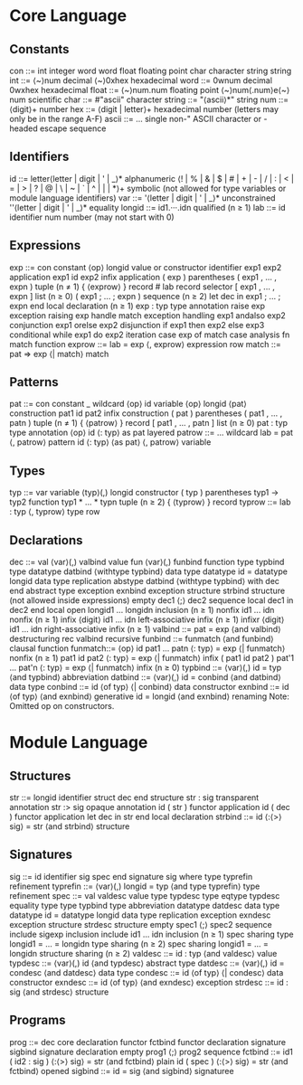 # Core Language

## Constants
con	    ::=	int	                integer
            word	            word
            float	            floating point
            char	            character
            string	            string
int	    ::=	⟨~⟩num	            decimal
            ⟨~⟩0xhex	        hexadecimal
word	::=	0wnum	            decimal
            0wxhex	            hexadecimal
float	::=	⟨~⟩num.num	        floating point
            ⟨~⟩num⟨.num⟩e⟨~⟩num scientific
char	::=	#"ascii"	        character
string  	::=	"⟨ascii⟩\*"	    string
num	    ::=	⟨digit⟩+	        number
hex	    ::=	⟨digit | letter⟩+   hexadecimal number (letters may only be in the range A-F)
ascii	::=	...	                single non-" ASCII character or \-headed escape sequence

## Identifiers
id	    ::=	letter⟨letter | digit | ' | _⟩\*	                                                alphanumeric
            ⟨! | % | & | $ | # | + | - | / | : | < | = | > | ? | @ | \ | ~ | ` | ^ | | | \*⟩+  	symbolic (not allowed for type variables or module language identifiers)
var	    ::=	'⟨letter | digit | ' | _⟩\*	                                                        unconstrained
            ''⟨letter | digit | ' | _⟩\*                                                        equality
longid  ::= id1.···.idn	                                                                        qualified (n ≥ 1)
lab	    ::=	id	                                                                                identifier
            num	                                                                                number (may not start with 0)

## Expressions
exp	    ::= con	                                constant
            ⟨op⟩ longid	                        value or constructor identifier
            exp1 exp2	                        application
            exp1 id exp2	                    infix application
            ( exp )	                            parentheses
            ( exp1 , ... , expn )	            tuple (n ≠ 1)
            { ⟨exprow⟩ }   	                    record
            \# lab	                            record selector
            [ exp1 , ... , expn ]	            list (n ≥ 0)
            ( exp1 ; ... ; expn )	            sequence (n ≥ 2)
            let dec in exp1 ; ... ; expn end    local declaration (n ≥ 1)
            exp : typ	                        type annotation
            raise exp	                        exception raising
            exp handle match	                exception handling
            exp1 andalso exp2	                conjunction
            exp1 orelse exp2	                disjunction
            if exp1 then exp2 else exp3	        conditional
            while exp1 do exp2	                iteration
            case exp of match	                case analysis
            fn match	                        function
exprow  ::=	lab = exp ⟨, exprow⟩	            expression row
match   ::=	pat => exp ⟨| match⟩	            match

## Patterns
pat   	::= con	                            constant
            _	                            wildcard
            ⟨op⟩ id	                        variable
            ⟨op⟩ longid ⟨pat⟩	            construction
            pat1 id pat2	                infix construction
            ( pat )	                        parentheses
            ( pat1 , ... , patn )	        tuple (n ≠ 1)
            { ⟨patrow⟩ }   	                record
            [ pat1 , ... , patn ]	        list (n ≥ 0)
            pat : typ	                    type annotation
            ⟨op⟩ id ⟨: typ⟩ as pat	        layered
patrow  ::=	...	                            wildcard
            lab = pat ⟨, patrow⟩	        pattern
            id ⟨: typ⟩ ⟨as pat⟩ ⟨, patrow⟩  variable

## Types
typ   	::= var	variable
            ⟨typ⟩(,) longid	        constructor
            ( typ )	                parentheses
            typ1 -> typ2	        function
            typ1 * ... * typn	    tuple (n ≥ 2)
            { ⟨typrow⟩ }   	        record
typrow  ::=	lab : typ ⟨, typrow⟩    type row

## Declarations
dec	    ::=	val ⟨var⟩(,) valbind	                                    value
            fun ⟨var⟩(,) funbind	                                    function
            type typbind	                                            type
            datatype datbind ⟨withtype typbind⟩	                        data type
            datatype id = datatype longid	                            data type replication
            abstype datbind ⟨withtype typbind⟩ with dec end	            abstract type
            exception exnbind	                                        exception
            structure strbind	                                        structure (not allowed inside expressions)
                                                                        empty
            dec1 ⟨;⟩ dec2	                                            sequence
            local dec1 in dec2 end	                                    local
            open longid1 ... longidn	                                inclusion (n ≥ 1)
            nonfix id1 ... idn	                                        nonfix (n ≥ 1)
            infix ⟨digit⟩ id1 ... idn	                                left-associative infix (n ≥ 1)
            infixr ⟨digit⟩ id1 ... idn	                                right-associative infix (n ≥ 1)
valbind	::=	pat = exp ⟨and valbind⟩	                                    destructuring
            rec valbind	                                                recursive
funbind	::=	funmatch ⟨and funbind⟩	                                    clausal function
funmatch::=	⟨op⟩ id pat1 ... patn ⟨: typ⟩ = exp ⟨| funmatch⟩   	        nonfix (n ≥ 1)
            pat1 id pat2 ⟨: typ⟩ = exp ⟨| funmatch⟩	                    infix
            ( pat1 id pat2 ) pat'1 ... pat'n ⟨: typ⟩ = exp ⟨| funmatch⟩ infix (n ≥ 0)
typbind	::=	⟨var⟩(,) id = typ ⟨and typbind⟩	                            abbreviation
datbind	::=	⟨var⟩(,) id = conbind ⟨and datbind⟩   	                    data type
conbind	::=	id ⟨of typ⟩ ⟨| conbind⟩   	                                data constructor
exnbind ::=	id ⟨of typ⟩ ⟨and exnbind⟩	                                generative
            id = longid ⟨and exnbind⟩	                                renaming
Note: Omitted op on constructors.

# Module Language

## Structures
str   	::= longid	identifier
            struct dec end	structure
            str : sig	transparent annotation
            str :> sig	opaque annotation
            id ( str )	functor application
            id ( dec )	functor application
            let dec in str end   	local declaration
strbind ::=	id ⟨:⟨>⟩ sig⟩ = str ⟨and strbind⟩   	structure

## Signatures
sig	    ::= id  identifier
            sig spec end	signature
            sig where type typrefin	refinement
            typrefin	::=	⟨var⟩(,) longid = typ ⟨and type typrefin⟩	type refinement
spec	::=	val valdesc	value
            type typdesc	type
            eqtype typdesc	equality type
            type typbind	type abbreviation
            datatype datdesc	data type
            datatype id = datatype longid	data type replication
            exception exndesc	exception
            structure strdesc	structure
            empty
            spec1 ⟨;⟩ spec2	sequence
            include sigexp	inclusion
            include id1 ... idn	inclusion (n ≥ 1)
            spec sharing type longid1 = ... = longidn   	type sharing (n ≥ 2)
            spec sharing longid1 = ... = longidn	structure sharing (n ≥ 2)
valdesc	::=	id : typ ⟨and valdesc⟩	value
typdesc	::=	⟨var⟩(,) id ⟨and typdesc⟩	abstract type
datdesc	::=	⟨var⟩(,) id = condesc ⟨and datdesc⟩   	data type
condesc	::=	id ⟨of typ⟩ ⟨| condesc⟩   	data constructor
exndesc ::=	id ⟨of typ⟩ ⟨and exndesc⟩	exception
strdesc	::=	id : sig ⟨and strdesc⟩	structure

## Programs
prog	::= dec	core declaration
            functor fctbind	functor declaration
            signature sigbind	signature declaration
            empty
            prog1 ⟨;⟩ prog2	sequence
fctbind	::=	id1 ( id2 : sig ) ⟨:⟨>⟩ sig⟩ = str ⟨and fctbind⟩   	plain
            id ( spec ) ⟨:⟨>⟩ sig⟩ = str ⟨and fctbind⟩	opened
sigbind   	::=	id = sig ⟨and sigbind⟩	signaturee
